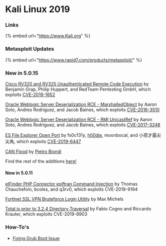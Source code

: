 # Kali Linux 2019

### Links

{% embed url="https://www.Kali.org" %}

### Metasploit Updates

{% embed url="https://www.rapid7.com/products/metasploit/" %}

### New in 5.0.15


[Cisco RV320 and RV325 Unauthenticated Remote Code Execution](https://github.com/rapid7/metasploit-framework/pull/11482) by Benjamin Grap, Philip Huppert, and RedTeam Pentesting GmbH, which exploits [CVE-2019-1652](https://cve.mitre.org/cgi-bin/cvename.cgi?name=CVE-2019-1652)

[Oracle Weblogic Server Deserialization RCE - MarshalledObject](https://github.com/rapid7/metasploit-framework/pull/11134) by Aaron Soto, Andres Rodriguez, and Jacob Baines, which exploits [CVE-2016-3510](https://cve.mitre.org/cgi-bin/cvename.cgi?name=CVE-2016-3510)

[Oracle Weblogic Server Deserialization RCE - RMI UnicastRef](https://github.com/rapid7/metasploit-framework/pull/11136) by Aaron Soto, Andres Rodriguez, and Jacob Baines, which exploits [CVE-2017-3248](https://cve.mitre.org/cgi-bin/cvename.cgi?name=CVE-2017-3248)

[ES File Explorer Open Port](https://github.com/rapid7/metasploit-framework/pull/11625) by fs0c131y, [h00die](https://github.com/h00die), moonbocal, and 小荷才露尖尖角, which exploits [CVE-2019-6447](https://cve.mitre.org/cgi-bin/cvename.cgi?name=CVE-2019-6447)

[CAN Flood](https://github.com/rapid7/metasploit-framework/pull/11595) by [Pietro Biondi](https://github.com/pietrobiondi)

Find the rest of the additions [here!](https://blog.rapid7.com/2019/04/05/metasploit-wrap-up-11/)

#### New in 5.0.11

[elFinder PHP Connector exiftran Command Injection](https://github.com/rapid7/metasploit-framework/pull/11545) by Thomas Chauchefoin, bcoles, and q3rv0, which exploits CVE-2019-9194

[Fortinet SSL VPN Bruteforce Login Utility](https://github.com/rapid7/metasploit-framework/pull/11427) by Max Michels

[Total.js prior to 3.2.4 Directory Traversal](https://github.com/rapid7/metasploit-framework/pull/11547) by Fabio Cogno and Riccardo Krauter, which exploits CVE-2019-8903

### How-To's

* [Fixing Grub Boot Issue](fixing-grub-boot-issue.md)

